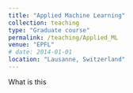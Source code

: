 ```yaml
---
title: "Applied Machine Learning"
collection: teaching
type: "Graduate course"
permalink: /teaching/Applied_ML
venue: "EPFL"
# date: 2014-01-01
location: "Lausanne, Switzerland"
---
```


What is this